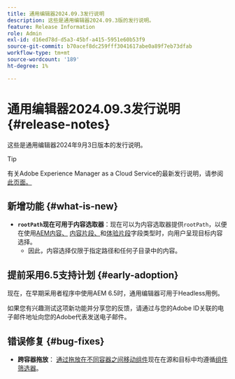 ```yaml
---
title: 通用编辑器2024.09.3发行说明
description: 这些是通用编辑器2024.09.3版的发行说明。
feature: Release Information
role: Admin
exl-id: d16ed78d-d5a3-45bf-a415-5951e60b53f9
source-git-commit: b70acef8dc259fff3041617abe0a89f7eb73dfab
workflow-type: tm+mt
source-wordcount: '189'
ht-degree: 1%

---
```



# 通用编辑器2024.09.3发行说明 {#release-notes}

这些是通用编辑器2024年9月3日版本的发行说明。

>[!TIP]
>
>有关Adobe Experience Manager as a Cloud Service的最新发行说明，请参阅[此页面。](/help/release-notes/release-notes-cloud/release-notes-current.md)

## 新增功能 {#what-is-new}

* **`rootPath`现在可用于内容选取器**：现在可以为内容选取器提供`rootPath`，以便在使用[AEM内容、](/help/implementing/universal-editor/field-types.md#aem-content) [内容片段、](/help/implementing/universal-editor/field-types.md#content-fragment)和[体验片段](/help/implementing/universal-editor/field-types.md#experience-fragment)字段类型时，向用户呈现目标内容选择。
   * 因此，内容选择仅限于指定路径和任何子目录中的内容。

## 提前采用6.5支持计划 {#early-adoption}

现在，在早期采用者程序中使用AEM 6.5时，通用编辑器可用于Headless用例。

如果您有兴趣测试这项新功能并分享您的反馈，请通过与您的Adobe ID关联的电子邮件地址向您的Adobe代表发送电子邮件。

## 错误修复 {#bug-fixes}

* **跨容器拖放**： [通过拖放在不同容器之间移动组件](/help/sites-cloud/authoring/universal-editor/authoring.md#reordering-components)现在在源和目标中均遵循[组件筛选器](/help/implementing/universal-editor/customizing.md#filtering-components)。
